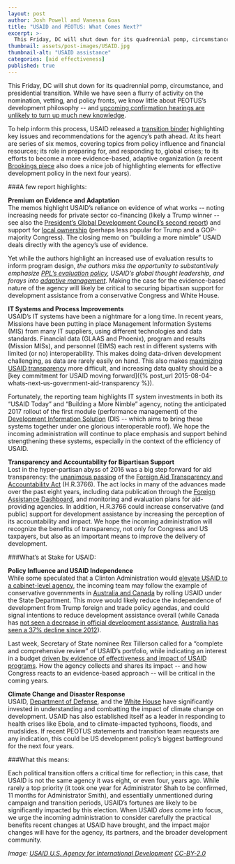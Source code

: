 ```yaml
---
layout: post
author: Josh Powell and Vanessa Goas
title: "USAID and PEOTUS: What Comes Next?"
excerpt: >-
  This Friday, DC will shut down for its quadrennial pomp, circumstance, and presidential transition. While we have seen a flurry of activity on the nomination, vetting, and policy fronts, we know little about PEOTUS’s development philosophy -- and upcoming confirmation hearings are unlikely to turn up much new knowledge...
thumbnail: assets/post-images/USAID.jpg
thumbnail-alt: "USAID assistance"
categories: [aid effectiveness]
published: true
---
```


This Friday, DC will shut down for its quadrennial pomp, circumstance, and presidential transition. While we have seen a flurry of activity on the nomination, vetting, and policy fronts, we know little about PEOTUS’s development philosophy -- and [upcoming confirmation hearings are unlikely to turn up much new knowledge](http://www.cgdev.org/blog/tillerson-hearings). 

To help inform this process, USAID released a [transition binder](http://www.ictworks.org/wp-content/uploads/2016/12/USAID-Transition-brief-2016.pdf) highlighting key issues and recommendations for the agency’s path ahead. At its heart are series of six memos, covering topics from policy influence and financial resources; its role in preparing for, and responding to, global crises; to its efforts to become a more evidence-based, adaptive organization (a recent [Brookings piece](https://www.brookings.edu/blog/up-front/2017/01/10/10-elements-for-an-effective-trump-foreign-aid-program/) also does a nice job of highlighting elements for effective development policy in the next four years).

###A few report highlights:

**Premium on Evidence and Adaptation**  
The memos highlight USAID’s reliance on evidence of what works --  noting increasing needs for private sector co-financing (likely a Trump winner -- see also the [President’s Global Development Council’s second report](https://www.usaid.gov/sites/default/files/documents/9276/GDC_Report10_26_2016.pdf)) and support for [local ownership](https://www.powerofownership.org) (perhaps less popular for Trump and a GOP-majority Congress). The closing memo on “building a more nimble” USAID deals directly with the agency’s use of evidence. 

Yet while the authors highlight an increased use of evaluation results to inform program design, *the authors miss the opportunity to substantively emphasize [PPL’s evaluation policy](https://www.usaid.gov/evaluation/policy), USAID’s global thought leadership, and forays into [adaptive management](https://usaidlearninglab.org)*. Making the case for the evidence-based nature of the agency will likely be critical to securing bipartisan support for development assistance from a conservative Congress and White House.

**IT Systems and Process Improvements**  
USAID’s IT systems have been a nightmare for a long time. In recent years, Missions have been putting in place Management Information Systems (MIS) from many IT suppliers, using different technologies and data standards. Financial data (GLAAS and Phoenix), program and results (Mission MISs), and personnel (EIMS) each rest in different systems with limited (or no) interoperability. This makes doing data-driven development challenging, as data are rarely easily on hand. This also makes [maximizing USAID transparency](https://www.interaction.org/newsroom/blog/usaid-moving-aid-transparency) more difficult, and increasing data quality should be a [key commitment for USAID moving forward]({% post_url 2015-08-04-whats-next-us-government-aid-transparency %}).

Fortunately, the reporting team highlights IT system investments in both its “USAID Today” and “Building a More Nimble” agency, noting the anticipated 2017 rollout of the first module (performance management) of the [Development Information Solution](http://pdf.usaid.gov/pdf_docs/PBAAE604.pdf) (DIS -- which aims to bring these systems together under one glorious interoperable roof). We hope the incoming administration will continue to place emphasis and support behind strengthening these systems, especially in the context of the efficiency of USAID.

**Transparency and Accountability for Bipartisan Support**  
Lost in the hyper-partisan abyss of 2016 was a big step forward for aid transparency: the [unanimous passing](http://modernizeaid.net/2016/07/foreign-aid-accountability-bill-unanimously-approved-congress-heads-president-signature/) of the [Foreign Aid Transparency and Accountability Act](http://modernizeaid.net/2016/07/foreign-aid-accountability-bill-unanimously-approved-congress-heads-president-signature/) (H.R.3766). The act locks in many of the advances made over the past eight years, including data publication through the [Foreign Assistance Dashboard](http://beta.foreignassistance.gov), and monitoring and evaluation plans for aid-providing agencies. In addition, H.R.3766 could increase conservative (and public) support for development assistance by increasing the perception of its accountability and impact. We hope the incoming administration will recognize the benefits of transparency, not only for Congress and US taxpayers, but also as an important means to improve the delivery of development.

###What’s at Stake for USAID: 

**Policy Influence and USAID Independence**  
While some speculated that a Clinton Administration would [elevate USAID to a cabinet-level agency](https://www.devex.com/news/what-would-hillary-clinton-s-us-aid-agenda-look-like-85026), the incoming team may follow the example of conservative governments in [Australia and Canada](https://www.devex.com/news/inside-the-takedowns-of-ausaid-and-cida-85278) by rolling USAID under the State Department. This move would likely reduce the independence of development from Trump foreign and trade policy agendas, and could signal intentions to reduce development assistance overall (while Canada has [not seen a decrease in official development assistance](https://stats.oecd.org/qwids/#?x=1&y=6&f=4:1,2:1,3:51,5:4,7:1&q=4:1+2:1+3:51+5:4+7:1+1:6+6:2010,2011,2012,2013,2014,2015), [Australia has seen a 37% decline since 2012](https://stats.oecd.org/qwids/#?x=1&y=6&f=4:1,2:1,3:51,5:4,7:1&q=4:1+2:1+3:51+5:4+7:1+1:6+6:2010,2011,2012,2013,2014,2015)).

Last week, Secretary of State nominee Rex Tillerson called for a “complete and comprehensive review” of USAID’s portfolio, while indicating an interest in a budget [driven by evidence of effectiveness and impact of USAID programs](https://www.devex.com/news/rex-tillerson-outlines-us-aid-vision-with-few-commitments-to-climate-change-and-health-during-senate-hearings-89436). How the agency collects and shares its impact -- and how Congress reacts to an evidence-based approach -- will be critical in the coming years.

**Climate Change and Disaster Response**  
USAID, [Department of Defense](http://minerva.dtic.mil/funded.html), and the [White House](https://www.whitehouse.gov/the-press-office/2015/06/09/fact-sheet-launching-public-private-partnership-empower-climate-resilien) have significantly invested in understanding and combatting the impact of climate change on development. USAID has also established itself as a leader in responding to health crises like Ebola, and to climate-impacted typhoons, floods, and mudslides. If recent PEOTUS statements and transition team requests are any indication, this could be US development policy’s biggest battleground for the next four years.

###What this means:

Each political transition offers a critical time for reflection; in this case, that USAID is not the same agency it was eight, or even four, years ago. While rarely a top priority (it took one year for Administrator Shah to be confirmed, 11 months for Administrator Smith), and essentially unmentioned during campaign and transition periods, USAID’s fortunes are likely to be significantly impacted by this election. When USAID *does* come into focus, we urge the incoming administration to consider carefully the practical benefits recent changes at USAID have brought, and the impact major changes will have for the agency, its partners, and the broader development community.

*Image: [USAID U.S. Agency for International Development](https://www.flickr.com/photos/usaid_images/4545498449/) [CC-BY-2.0](https://creativecommons.org/licenses/by/2.0/)*
